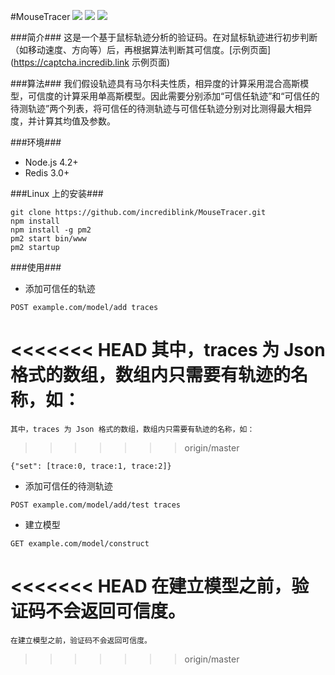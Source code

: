 #MouseTracer ![](https://img.shields.io/badge/Version-Alpha-orange.svg) ![](https://img.shields.io/badge/cnpm-v2.7.1-blue.svg) ![](https://img.shields.io/:License-Apache-blue.svg)

###简介###
这是一个基于鼠标轨迹分析的验证码。在对鼠标轨迹进行初步判断（如移动速度、方向等）后，再根据算法判断其可信度。[示例页面](https://captcha.incredib.link 示例页面)

###算法###
我们假设轨迹具有马尔科夫性质，相异度的计算采用混合高斯模型，可信度的计算采用单高斯模型。因此需要分别添加“可信任轨迹”和“可信任的待测轨迹”两个列表，将可信任的待测轨迹与可信任轨迹分别对比测得最大相异度，并计算其均值及参数。

###环境###
- Node.js 4.2+
- Redis 3.0+

###Linux 上的安装###
```
git clone https://github.com/incrediblink/MouseTracer.git
npm install
npm install -g pm2
pm2 start bin/www
pm2 startup
```

###使用###
-  添加可信任的轨迹
```
POST example.com/model/add traces
```
<<<<<<< HEAD
其中，traces 为 Json 格式的数组，数组内只需要有轨迹的名称，如：
=======
    其中，traces 为 Json 格式的数组，数组内只需要有轨迹的名称，如：
>>>>>>> origin/master
```
{"set": [trace:0, trace:1, trace:2]}
```
-  添加可信任的待测轨迹
```
POST example.com/model/add/test traces
```
-  建立模型
```
GET example.com/model/construct
```
<<<<<<< HEAD
在建立模型之前，验证码不会返回可信度。
=======
    在建立模型之前，验证码不会返回可信度。
>>>>>>> origin/master
